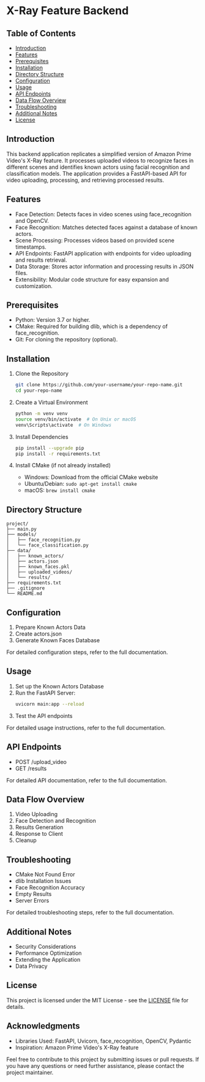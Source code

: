 # X-Ray Feature Backend

## Table of Contents

- [Introduction](#introduction)
- [Features](#features)
- [Prerequisites](#prerequisites)
- [Installation](#installation)
- [Directory Structure](#directory-structure)
- [Configuration](#configuration)
- [Usage](#usage)
- [API Endpoints](#api-endpoints)
- [Data Flow Overview](#data-flow-overview)
- [Troubleshooting](#troubleshooting)
- [Additional Notes](#additional-notes)
- [License](#license)

## Introduction

This backend application replicates a simplified version of Amazon Prime Video's X-Ray feature. It processes uploaded videos to recognize faces in different scenes and identifies known actors using facial recognition and classification models. The application provides a FastAPI-based API for video uploading, processing, and retrieving processed results.

## Features

- Face Detection: Detects faces in video scenes using face_recognition and OpenCV.
- Face Recognition: Matches detected faces against a database of known actors.
- Scene Processing: Processes videos based on provided scene timestamps.
- API Endpoints: FastAPI application with endpoints for video uploading and results retrieval.
- Data Storage: Stores actor information and processing results in JSON files.
- Extensibility: Modular code structure for easy expansion and customization.

## Prerequisites

- Python: Version 3.7 or higher.
- CMake: Required for building dlib, which is a dependency of face_recognition.
- Git: For cloning the repository (optional).

## Installation

1. Clone the Repository

   ```bash
   git clone https://github.com/your-username/your-repo-name.git
   cd your-repo-name
   ```

2. Create a Virtual Environment

   ```bash
   python -m venv venv
   source venv/bin/activate  # On Unix or macOS
   venv\Scripts\activate  # On Windows
   ```

3. Install Dependencies

   ```bash
   pip install --upgrade pip
   pip install -r requirements.txt
   ```

4. Install CMake (if not already installed)
   - Windows: Download from the official CMake website
   - Ubuntu/Debian: `sudo apt-get install cmake`
   - macOS: `brew install cmake`

## Directory Structure

```
project/
├── main.py
├── models/
│   ├── face_recognition.py
│   └── face_classification.py
├── data/
│   ├── known_actors/
│   ├── actors.json
│   ├── known_faces.pkl
│   ├── uploaded_videos/
│   └── results/
├── requirements.txt
├── .gitignore
└── README.md
```

## Configuration

1. Prepare Known Actors Data
2. Create actors.json
3. Generate Known Faces Database

For detailed configuration steps, refer to the full documentation.

## Usage

1. Set up the Known Actors Database
2. Run the FastAPI Server:
   ```bash
   uvicorn main:app --reload
   ```
3. Test the API endpoints

For detailed usage instructions, refer to the full documentation.

## API Endpoints

- POST /upload_video
- GET /results

For detailed API documentation, refer to the full documentation.

## Data Flow Overview

1. Video Uploading
2. Face Detection and Recognition
3. Results Generation
4. Response to Client
5. Cleanup

## Troubleshooting

- CMake Not Found Error
- dlib Installation Issues
- Face Recognition Accuracy
- Empty Results
- Server Errors

For detailed troubleshooting steps, refer to the full documentation.

## Additional Notes

- Security Considerations
- Performance Optimization
- Extending the Application
- Data Privacy

## License

This project is licensed under the MIT License - see the [LICENSE](LICENSE) file for details.

## Acknowledgments

- Libraries Used: FastAPI, Uvicorn, face_recognition, OpenCV, Pydantic
- Inspiration: Amazon Prime Video's X-Ray feature

Feel free to contribute to this project by submitting issues or pull requests. If you have any questions or need further assistance, please contact the project maintainer.
